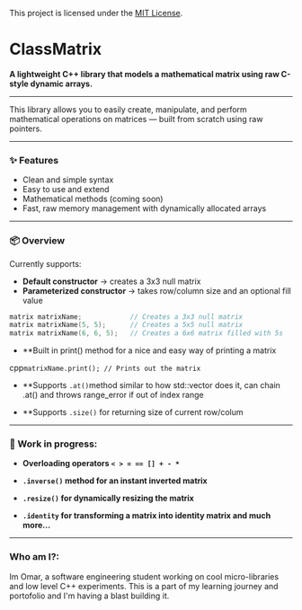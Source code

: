 This project is licensed under the [MIT License](LICENSE).
# ClassMatrix

**A lightweight C++ library that models a mathematical matrix using raw C-style dynamic arrays.**

---

This library allows you to easily create, manipulate, and perform mathematical operations on matrices — built from scratch using raw pointers.

---

### ✨ Features

- Clean and simple syntax  
- Easy to use and extend  
- Mathematical methods (coming soon)  
- Fast, raw memory management with dynamically allocated arrays  

---

### 📦 Overview

Currently supports:

- **Default constructor** → creates a 3x3 null matrix  
- **Parameterized constructor** → takes row/column size and an optional fill value  

```cpp
matrix matrixName;            // Creates a 3x3 null matrix  
matrix matrixName(5, 5);      // Creates a 5x5 null matrix  
matrix matrixName(6, 6, 5);   // Creates a 6x6 matrix filled with 5s  
```




- **Built in print() method for a nice and easy way of printing a matrix

cpp```matrixName.print(); // Prints out the matrix```

- **Supports ```.at()```method similar to how std::vector does it, can chain .at() and throws range_error if out of index range 

- **Supports ```.size()``` for returning size of current row/colum


---

### 🚧 Work in progress:


- **Overloading operators ```< > = == [] + - * ```**

- **```.inverse()``` method for an instant inverted matrix**

- **```.resize()``` for dynamically resizing the matrix**

- **```.identity``` for transforming a matrix into identity matrix and much more...**


---

### Who am I?:

Im Omar, a software engineering student working on cool micro-libraries and low level C++ experiments.
This is a part of my learning journey and portofolio and I'm having a blast building it.

